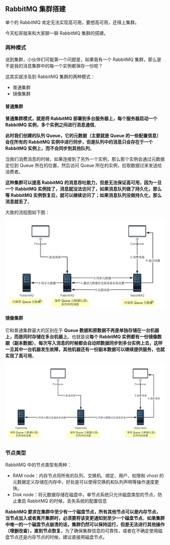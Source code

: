 ##  RabbitMQ 集群搭建

单个的 RabbitMQ 肯定无法实现高可用，要想高可用，还得上集群。

今天松哥就来和大家聊一聊 RabbitMQ 集群的搭建。

### 两种模式

说到集群，小伙伴们可能第一个问题是，如果我有一个 RabbitMQ 集群，那么是不是我的消息集群中的每一个实例都保存一份呢？

这其实就涉及到 RabbitMQ 集群的两种模式：

- 普通集群
- 镜像集群

#### 普通集群

**普通集群模式，就是将 RabbitMQ 部署到多台服务器上，每个服务器启动一个 RabbitMQ 实例，多个实例之间进行消息通信**。

**此时我们创建的队列 Queue，它的元数据（主要就是 Queue 的一些配置信息）会在所有的 RabbitMQ 实例中进行同步，但是队列中的消息只会存在于一个 RabbitMQ 实例上，而不会同步到其他队列**。

当我们消费消息的时候，如果连接到了另外一个实例，那么那个实例会通过元数据定位到 Queue 所在的位置，然后访问 Queue 所在的实例，拉取数据过来发送给消费者。

**这种集群可以提高 RabbitMQ 的消息吞吐能力，但是无法保证高可用，因为一旦一个 RabbitMQ 实例挂了，消息就没法访问了，如果消息队列做了持久化，那么等 RabbitMQ 实例恢复后，就可以继续访问了；如果消息队列没做持久化，那么消息就丢了**。

大致的流程图如下图：

![image-20230314161527640](media/images/image-20230314161527640.png)

#### 镜像集群

它和普通集群最大的区别在于 **Queue 数据和原数据不再是单独存储在一台机器上，而是同时存储在多台机器上**。也就是说**每个 RabbitMQ 实例都有一份镜像数据（副本数据）**。**每次写入消息的时候都会自动把数据同步到多台实例上去，这样一旦其中一台机器发生故障，其他机器还有一份副本数据可以继续提供服务，也就实现了高可用**。

![image-20230314161704296](media/images/image-20230314161704296.png)

### 节点类型

RabbitMQ 中的节点类型有两种：

- RAM node：内存节点将所有的队列、交换机、绑定、用户、权限和 vhost 的元数据定义存储在内存中，好处是可以使得交换机和队列声明等操作速度更快。
- Disk node：将元数据存储在磁盘中，单节点系统只允许磁盘类型的节点，防止重启 RabbitMQ 的时候，丢失系统的配置信息

**RabbitMQ 要求在集群中至少有一个磁盘节点，所有其他节点可以是内存节点，当节点加入或者离开集群时，必须要将该变更通知到至少一个磁盘节点**。**如果集群中唯一的一个磁盘节点崩溃的话，集群仍然可以保持运行，但是无法进行其他操作（增删改查），直到节点恢复**。为了确保集群信息的可靠性，或者在不确定使用磁盘节点还是内存节点的时候，建议直接用磁盘节点。

